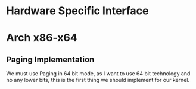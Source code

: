# Hardware Specific Interface
# Arch x86-x64
## Paging Implementation
We must use Paging in 64 bit mode, as I want to use 64 bit technology and no any lower bits,
this is the first thing we should implement for our kernel.